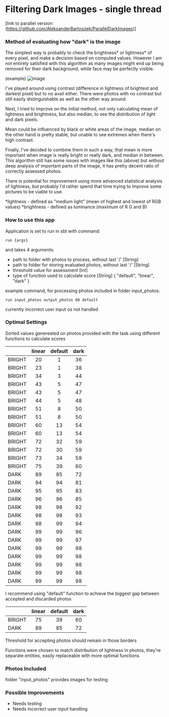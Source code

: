 # Filtering Dark Images - single thread

[link to parallel version: (https://github.com/AleksanderBartoszek/ParallelDarkImages)]

### Method of evaluating how "dark" is the image

The simplest way is probably to check the brightness* or lightness* of every pixel, and make a decision based on computed values. 
However I am not entirely satisfied with this algorithm as many images might end up being removed for their dark background, while face may be perfectly visible.

(example)
![image](https://user-images.githubusercontent.com/53653426/168883036-cdf13391-7f84-49e6-abd2-de42f076d797.png)

I've played around using contrast (difference in lightness of brightest and darkest pixel) but to no avail either. There were photos with no contrast but still easily distinguishable as well as the other way around.

Next, I tried to improve on the initial method, not only calculating mean of lightness and brightness, but also median, to see the distribution of light and dark pixels.

Mean could be influenced by black or white areas of the image, median on the other hand is pretty stable, but unable to see extremes when there's high contrast.

Finally, I've decided to combine them in such a way, that mean is more important when image is really bright or really dark, and median in between.
This algorithm still has some issues with images like this (above) but without deep analysis of important parts of the image, it has pretty decent ratio of correctly assessed photos.

There is potential for improvement using more advanced statistical analysis of lightness, but probably I'd rather spend that time trying to improve some pictures to be viable to use.

*lightness - defined as "medium light" (mean of highest and lowest of RGB values)
*brightness - defined as luminance (maximum of R G and B)

### How to use this app

Application is set to run in sbt with command: 

`run {args}`

and takes 4 arguments:

- path to folder with photos to process, without last '/' [String]
- path to folder for storing evaluated photos, without last '/' [String]
- threshold value for assessment [Int]
- type of function used to calculate score [String] { "default", "linear", "dark" }

example command, for processing photos included in folder input_photos:

`run input_photos output_photos 60 default`

currently incorrect user input os not handled

### Optimal Settings

Sorted values genereated on photos provided with the task using different functions to calculate scores

|        | linear |   default   |    dark   |
|--------|:------:|:-----------:|:---------:|
| BRIGHT |   20   |      1      |     36    |
| BRIGHT |   23   |      1      |     38    |
| BRIGHT |   34   |      3      |     44    |
| BRIGHT |   43   |      5      |     47    |
| BRIGHT |   43   |      5      |     47    |
| BRIGHT |   44   |      5      |     48    |
| BRIGHT |   51   |      8      |     50    |
| BRIGHT |   51   |      8      |     50    |
| BRIGHT |   60   |      13     |     54    |
| BRIGHT |   60   |      13     |     54    |
| BRIGHT |   72   |      32     |     59    |
| BRIGHT |   72   |      30     |     59    |
| BRIGHT |   73   |      34     |     59    |
| BRIGHT |   75   |      39     |     60    |
|  DARK  |   89   |      85     |     72    |
|  DARK  |   94   |      94     |     81    |
|  DARK  |   95   |      95     |     83    |
|  DARK  |   96   |      96     |     85    |
|  DARK  |   98   |      98     |     92    |
|  DARK  |   98   |      98     |     93    |
|  DARK  |   98   |      99     |     94    |
|  DARK  |   99   |      99     |     96    |
|  DARK  |   99   |      99     |     97    |
|  DARK  |   99   |      99     |     98    |
|  DARK  |   99   |      99     |     98    |
|  DARK  |   99   |      99     |     98    |
|  DARK  |   99   |      99     |     98    |
|  DARK  |   99   |      99     |     98    |

I recommend using "default" function to achieve the biggest gap between accepted and discarded photos

|        | linear |   default   |    dark   |
|--------|:------:|:-----------:|:---------:|
| BRIGHT |   75   |      39     |     60    |
|  DARK  |   89   |      85     |     72    |

Threshold for accepting photos should remain in those borders

Functions were chosen to match distribution of lightness in photos, they're separate entities, easily replaceable with more optimal functions

### Photos Included

folder "input_photos" provides images for testing

### Possible Improvements

- Needs testing
- Needs incorrect user input handling
